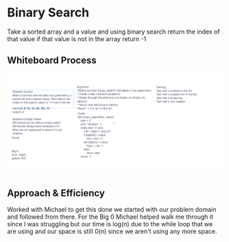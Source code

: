 # Binary Search
<!-- Description of the challenge -->
Take a sorted array and a value and using binary search return the index of that value if that value is not in the array return -1

## Whiteboard Process
<!-- Embedded whiteboard image -->
![Code Challenge 03 whiteboard](../Whiteboards/binary_search.png)

## Approach & Efficiency
<!-- What approach did you take? Discuss Why. What is the Big O space/time for this approach? -->
Worked with Michael to get this done we started with our problem domain and followed from there. For the Big 0 Michael helped walk me through it since I was struggling but our time is log(n) due to the while loop that we are using and our space is still 0(n) since we aren't using any more space.

